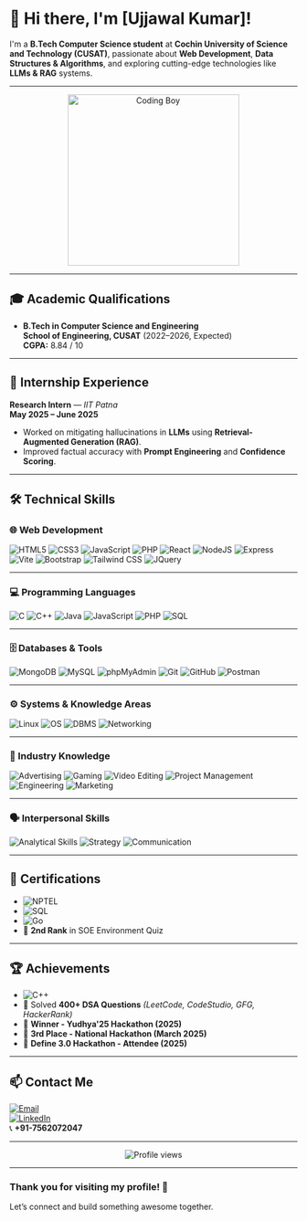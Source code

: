 # 👋 Hi there, I'm [Ujjawal Kumar]!

I'm a **B.Tech Computer Science student** at **Cochin University of Science and Technology (CUSAT)**, passionate about **Web Development**, **Data Structures & Algorithms**, and exploring cutting-edge technologies like **LLMs & RAG** systems.

---

<p align="center">
  <img src="https://raw.githubusercontent.com/Ujjawalkumar1/Ujjawalkumar1/main/coding-boy.png" width="300" alt="Coding Boy"/>
</p>

---

## 🎓 Academic Qualifications

- **B.Tech in Computer Science and Engineering**  
  **School of Engineering, CUSAT** (2022–2026, Expected)  
  **CGPA:** 8.84 / 10

---

## 💼 Internship Experience

**Research Intern** — *IIT Patna*  
**May 2025 – June 2025**  
- Worked on mitigating hallucinations in **LLMs** using **Retrieval-Augmented Generation (RAG)**.
- Improved factual accuracy with **Prompt Engineering** and **Confidence Scoring**.

---

## 🛠️ Technical Skills

### 🌐 Web Development
![HTML5](https://img.shields.io/badge/HTML5-E34F26?style=for-the-badge&logo=html5&logoColor=white)
![CSS3](https://img.shields.io/badge/CSS3-1572B6?style=for-the-badge&logo=css3&logoColor=white)
![JavaScript](https://img.shields.io/badge/JavaScript-F7DF1E?style=for-the-badge&logo=javascript&logoColor=black)
![PHP](https://img.shields.io/badge/PHP-777BB4?style=for-the-badge&logo=php&logoColor=white)
![React](https://img.shields.io/badge/React-20232A?style=for-the-badge&logo=react&logoColor=61DAFB)
![NodeJS](https://img.shields.io/badge/Node.js-339933?style=for-the-badge&logo=node.js&logoColor=white)
![Express](https://img.shields.io/badge/Express.js-000000?style=for-the-badge&logo=express&logoColor=white)
![Vite](https://img.shields.io/badge/Vite-646CFF?style=for-the-badge&logo=vite&logoColor=white)
![Bootstrap](https://img.shields.io/badge/Bootstrap-563D7C?style=for-the-badge&logo=bootstrap&logoColor=white)
![Tailwind CSS](https://img.shields.io/badge/Tailwind_CSS-38B2AC?style=for-the-badge&logo=tailwind-css&logoColor=white)
![JQuery](https://img.shields.io/badge/jQuery-0769AD?style=for-the-badge&logo=jquery&logoColor=white)

---

### 💻 Programming Languages
![C](https://img.shields.io/badge/C-00599C?style=for-the-badge&logo=c&logoColor=white)
![C++](https://img.shields.io/badge/C++-00599C?style=for-the-badge&logo=cplusplus&logoColor=white)
![Java](https://img.shields.io/badge/Java-ED8B00?style=for-the-badge&logo=java&logoColor=white)
![JavaScript](https://img.shields.io/badge/JavaScript-F7DF1E?style=for-the-badge&logo=javascript&logoColor=black)
![PHP](https://img.shields.io/badge/PHP-777BB4?style=for-the-badge&logo=php&logoColor=white)
![SQL](https://img.shields.io/badge/SQL-4479A1?style=for-the-badge&logo=mysql&logoColor=white)

---

### 🗄️ Databases & Tools
![MongoDB](https://img.shields.io/badge/MongoDB-47A248?style=for-the-badge&logo=mongodb&logoColor=white)
![MySQL](https://img.shields.io/badge/MySQL-4479A1?style=for-the-badge&logo=mysql&logoColor=white)
![phpMyAdmin](https://img.shields.io/badge/phpMyAdmin-6C78AF?style=for-the-badge&logo=phpmyadmin&logoColor=white)
![Git](https://img.shields.io/badge/Git-F05032?style=for-the-badge&logo=git&logoColor=white)
![GitHub](https://img.shields.io/badge/GitHub-181717?style=for-the-badge&logo=github&logoColor=white)
![Postman](https://img.shields.io/badge/Postman-FF6C37?style=for-the-badge&logo=postman&logoColor=white)

---

### ⚙️ Systems & Knowledge Areas
![Linux](https://img.shields.io/badge/Linux-FCC624?style=for-the-badge&logo=linux&logoColor=black)
![OS](https://img.shields.io/badge/Operating_Systems-4CAF50?style=for-the-badge)
![DBMS](https://img.shields.io/badge/DBMS-1565C0?style=for-the-badge)
![Networking](https://img.shields.io/badge/Networking-0A66C2?style=for-the-badge)

---

### 🎯 Industry Knowledge
![Advertising](https://img.shields.io/badge/Advertising-FF5722?style=for-the-badge)
![Gaming](https://img.shields.io/badge/Gaming-7E57C2?style=for-the-badge)
![Video Editing](https://img.shields.io/badge/Video_Editing-2196F3?style=for-the-badge)
![Project Management](https://img.shields.io/badge/Project_Management-4CAF50?style=for-the-badge)
![Engineering](https://img.shields.io/badge/Engineering-FF9800?style=for-the-badge)
![Marketing](https://img.shields.io/badge/Marketing-F06292?style=for-the-badge)

---

### 🗣️ Interpersonal Skills
![Analytical Skills](https://img.shields.io/badge/Analytical_Skills-673AB7?style=for-the-badge)
![Strategy](https://img.shields.io/badge/Strategy-009688?style=for-the-badge)
![Communication](https://img.shields.io/badge/Communication-FFC107?style=for-the-badge)

---

## 📜 Certifications

- ![NPTEL](https://img.shields.io/badge/Demystifying_Networking-NPTEL-blue?style=for-the-badge)  
- ![SQL](https://img.shields.io/badge/SQL_HackerRank-5DBCD2?style=for-the-badge)  
- ![Go](https://img.shields.io/badge/Go_Intermediate-HackerRank-00ADD8?style=for-the-badge)  
- 🥈 **2nd Rank** in SOE Environment Quiz  

---

## 🏆 Achievements

- ![C++](https://img.shields.io/badge/5_Star_in_C++-HackerRank-success?style=for-the-badge)  
- 🧠 Solved **400+ DSA Questions** *(LeetCode, CodeStudio, GFG, HackerRank)*  
- 🥇 **Winner - Yudhya'25 Hackathon (2025)**  
- 🥉 **3rd Place - National Hackathon (March 2025)**  
- 🤖 **Define 3.0 Hackathon - Attendee (2025)**

---

## 📫 Contact Me

[![Email](https://img.shields.io/badge/Gmail-D14836?style=for-the-badge&logo=gmail&logoColor=white)](mailto:ujjawalkumar787898@gmail.com)  
[![LinkedIn](https://img.shields.io/badge/LinkedIn-0077B5?style=for-the-badge&logo=linkedin&logoColor=white)](https://www.linkedin.com/in/ujjawalk1/)  
📞 **+91-7562072047**

---

<p align="center">
  <img src="https://komarev.com/ghpvc/?username=Ujjawalkumar1&label=Profile+Views&color=blueviolet&style=flat" alt="Profile views"/>
</p>

---

### Thank you for visiting my profile! 🚀  
Let’s connect and build something awesome together.
